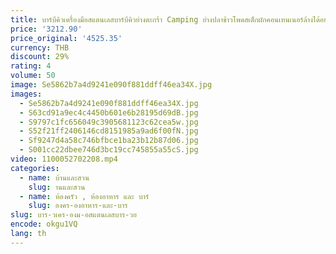 ```yaml
---
title: บาร์บีคิวเครื่องมือสแตนเลสบาร์บีคิวย่างตะกร้า Camping ย่างปลาข้าวโพดสเต็กผักคอนเทนเนอร์ล้างได้อย่างง่ายดายคุณภาพสูง
price: '3212.90'
price_original: '4525.35'
currency: THB
discount: 29%
rating: 4
volume: 50
image: Se5862b7a4d9241e090f881ddff46ea34X.jpg
images:
  - Se5862b7a4d9241e090f881ddff46ea34X.jpg
  - S63cd91a9ec4c4450b601e6b28195d69dB.jpg
  - S9797c1fc656049c3905681123c62cea5w.jpg
  - S52f21ff2406146cd8151985a9ad6f00fN.jpg
  - Sf9247d4a58c746bfbce1ba23b12b87d06.jpg
  - S001cc22dbee746d3bc19cc745855a55cS.jpg
video: 1100052702208.mp4
categories:
  - name: บ้านและสวน
    slug: านและสวน
  - name: ห้องครัว , ห้องอาหาร และ บาร์
    slug: องคร-องอาหาร-และ-บาร
slug: บาร-วเคร-องม-อสแตนเลสบาร-วย
encode: okgu1VQ
lang: th
---
```

  
